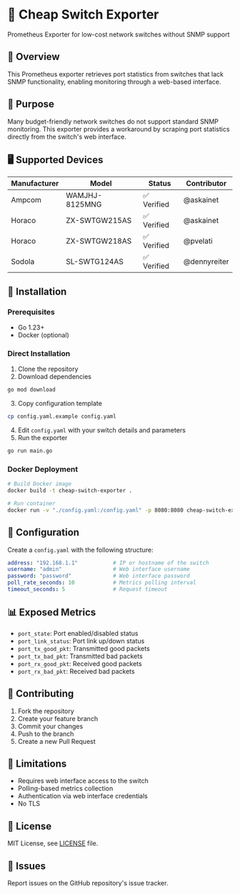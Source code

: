 # 🔌 Cheap Switch Exporter

Prometheus Exporter for low-cost network switches without SNMP support

## 📖 Overview

This Prometheus exporter retrieves port statistics from switches that lack SNMP functionality, enabling monitoring through a web-based interface.

## 🎯 Purpose

Many budget-friendly network switches do not support standard SNMP monitoring. This exporter provides a workaround by scraping port statistics directly from the switch's web interface.

## 🖥️ Supported Devices

| Manufacturer | Model | Status | Contributor |
|--------------|-------|--------|-------------|
| Ampcom | WAMJHJ-8125MNG | ✅ Verified | @askainet |
| Horaco | ZX-SWTGW215AS | ✅ Verified | @askainet |
| Horaco | ZX-SWTGW218AS | ✅ Verified | @pvelati |
| Sodola | SL-SWTG124AS | ✅ Verified | @dennyreiter |

## 🚀 Installation

### Prerequisites

- Go 1.23+
- Docker (optional)

### Direct Installation

1. Clone the repository
2. Download dependencies
```bash
go mod download
```

3. Copy configuration template
```bash
cp config.yaml.example config.yaml
```

4. Edit `config.yaml` with your switch details and parameters
5. Run the exporter
```bash
go run main.go
```

### Docker Deployment

```bash
# Build Docker image
docker build -t cheap-switch-exporter .

# Run container
docker run -v "./config.yaml:/config.yaml" -p 8080:8080 cheap-switch-exporter
```

## 📝 Configuration

Create a `config.yaml` with the following structure:

```yaml
address: "192.168.1.1"           # IP or hostname of the switch
username: "admin"                # Web interface username
password: "password"             # Web interface password
poll_rate_seconds: 10            # Metrics polling interval
timeout_seconds: 5               # Request timeout
```

## 📊 Exposed Metrics

- `port_state`: Port enabled/disabled status
- `port_link_status`: Port link up/down status
- `port_tx_good_pkt`: Transmitted good packets
- `port_tx_bad_pkt`: Transmitted bad packets
- `port_rx_good_pkt`: Received good packets
- `port_rx_bad_pkt`: Received bad packets

## 🤝 Contributing

1. Fork the repository
2. Create your feature branch
3. Commit your changes
4. Push to the branch
5. Create a new Pull Request

## 🚨 Limitations

- Requires web interface access to the switch
- Polling-based metrics collection
- Authentication via web interface credentials
- No TLS

## 📄 License

MIT License, see [LICENSE](LICENSE) file.

## 🐛 Issues

Report issues on the GitHub repository's issue tracker.
